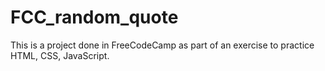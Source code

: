 # FCC_random_quote

This is a project done in FreeCodeCamp as part of an exercise to practice HTML, CSS, JavaScript.

